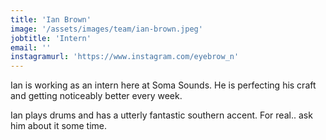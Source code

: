 ```yaml
---
title: 'Ian Brown'
image: '/assets/images/team/ian-brown.jpeg'
jobtitle: 'Intern'
email: ''
instagramurl: 'https://www.instagram.com/eyebrow_n'
---
```


Ian is working as an intern here at Soma Sounds. He is perfecting his craft and getting noticeably better every week.

Ian plays drums and has a utterly fantastic southern accent. For real.. ask him about it some time.
